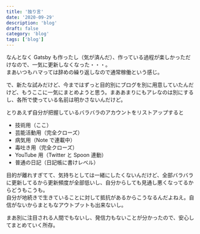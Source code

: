 ```yaml
---
title: '独り言'
date: '2020-09-29'
description: 'blog'
draft: false
category: 'blog'
tags: ['blog']
---
```


なんとなく Gatsby も作ったし（気が済んだ）、作っている過程が楽しかっただけなので、一気に更新しなくなった・・・。  
まあいつもハマっては辞めの繰り返しなので通常稼働という感じ。

で、新たな試みだけど、今まではずっと目的別にブログを別に用意していたんだけど、もうここに一気にまとめようと思う。まああまりにもアレなのは別にするし、各所で使っている名前は明かさないんだけど。

とりあえず自分が把握しているバラバラのアカウントをリストアップすると

- 技術用（ここ）
- 芸能活動用（完全クローズ）
- 病気用（Note で連載中）
- 毒吐き用（完全クローズ）
- YouTube 用（Twitter と Spoon 連動）
- 普通の日記（日記帳に書けレベル）

目的が離れすぎてて、気持ちとしては一緒にしたくないんだけど、全部バラバラに更新してるから更新頻度が全部低いし、自分からしても見通し悪くなってるからどうもこうも。  
自分が地続きで生きていることに対して抵抗があるからこうなるんだよねえ。自信がないからまともなアウトプットも出来ないし。

まあ別に注目される人間でもないし、発信力もないことが分かったので、安心してまとめていく所存。
